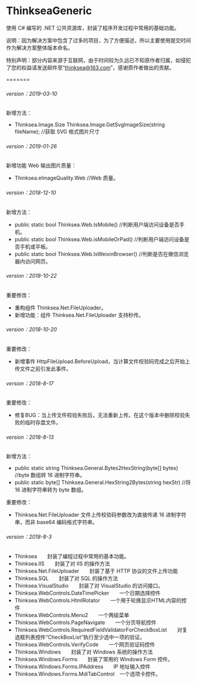 # ThinkseaGeneric
使用 C# 编写的 .NET 公共资源库，封装了程序开发过程中常用的基础功能。

说明：因为解决方案中包含了过多的项目，为了方便描述，所以主要使用提交时间作为解决方案整体版本命名。

特别声明：部分内容来源于互联网，由于时间较为久远已不知原作者归属，如侵犯了您的权益请发送邮件至“thinksea@163.com”，感谢原作者做出的贡献。

=======
###### version：2019-03-10

新增方法：
+ Thinksea.Image.Size Thinksea.Image.GetSvgImageSize(string fileName); //获取 SVG 格式图片尺寸

###### version：2019-01-26

新增功能 Web 输出图片质量：
+ Thinksea.eImageQuality.Web //Web 质量。

###### version：2018-12-10

新增方法：
+ public static bool Thinksea.Web.IsMobile() //判断用户端访问设备是否手机。
+ public static bool Thinksea.Web.isMobileOrPad() //判断用户端访问设备是否手机或平板。
+ public static bool Thinksea.Web.IsWeixinBrowser() //判断是否在微信浏览器内访问网页。

###### version：2018-10-22

重要修改：
+ 重构组件 Thinksea.Net.FileUploader。
+ 新增功能：组件 Thinksea.Net.FileUploader 支持秒传。

###### version：2018-10-20

重要修改：
+ 新增事件 HttpFileUpload.BeforeUpload，当计算文件校验码完成之后开始上传文件之前引发此事件。

###### version：2018-8-17

重要修改：
+ 修复BUG：当上传文件校验失败后，无法重新上传。在这个版本中删除校验失败的临时存盘文件。

###### version：2018-8-13

新增方法：
+ public static string Thinksea.General.Bytes2HexString(byte[] bytes) //byte 数组转 16 进制字符串。
+ public static byte[] Thinksea.General.HexString2Bytes(string hexStr) //将 16 进制字符串转为 byte 数组。

重要修改：
+ Thinksea.Net.FileUploader 文件上传校验码参数改为直接传递 16 进制字符串，而非  base64 编码格式字符串。

###### version：2018-8-3

+ Thinksea　　封装了编程过程中常用的基本功能。
+ Thinksea.IIS　　封装了对 IIS 的操作方法
+ Thinksea.Net.FileUploader　　封装了基于 HTTP 协议的文件上传功能
+ Thinksea.SQL　　封装了对 SQL 的操作方法
+ Thinksea.VisualStudio　　封装了对 VisualStudio 的访问接口。
+ Thinksea.WebControls.DateTimePicker　　一个日期选择控件
+ Thinksea.WebControls.HtmlRotator　　一个用于轮换显示HTML内容的控件
+ Thinksea.WebControls.Menu2　　一个两级菜单
+ Thinksea.WebControls.PageNavigate　　一个分页导航控件
+ Thinksea.WebControls.RequiredFieldValidatorForCheckBoxList　　对复选框列表控件“CheckBoxList”执行至少选中一项的验证。
+ Thinksea.WebControls.VerifyCode　　一个网页验证码控件
+ Thinksea.Windows　　封装了对 Windows 系统的操作方法
+ Thinksea.Windows.Forms　　封装了常用的 Windows Form 控件。
+ Thinksea.Windows.Forms.IPAddress　　IP 地址输入控件
+ Thinksea.Windows.Forms.MdiTabControl　一个选项卡控件。
